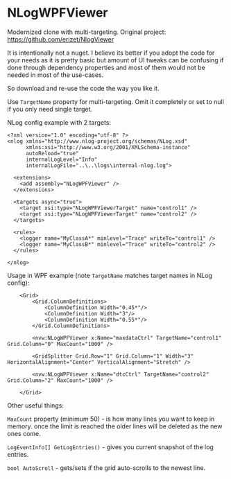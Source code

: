 # NLogWPFViewer
Modernized clone with multi-targeting. Original project: https://github.com/erizet/NlogViewer

It is intentionally not a nuget. I believe its better if you adopt the code for your needs as it is pretty basic but amount of UI tweaks can be confusing if done through dependency properties and most of them would not be needed in most of the use-cases.

So download and re-use the code the way you like it.

Use `TargetName` property for multi-targeting. Omit it completely or set to null if you only need single target.

NLog config example with 2 targets:

```
<?xml version="1.0" encoding="utf-8" ?>
<nlog xmlns="http://www.nlog-project.org/schemas/NLog.xsd"
      xmlns:xsi="http://www.w3.org/2001/XMLSchema-instance"
      autoReload="true"
      internalLogLevel="Info"
      internalLogFile="..\..\logs\internal-nlog.log">

  <extensions>
    <add assembly="NLogWPFViewer" />
  </extensions>
  
  <targets async="true">
    <target xsi:type="NLogWPFViewerTarget" name="control1" />
    <target xsi:type="NLogWPFViewerTarget" name="control2" />
  </targets>

  <rules>
    <logger name="MyClassA*" minlevel="Trace" writeTo="control1" />
    <logger name="MyClassB*" minlevel="Trace" writeTo="control2" />
  </rules>
  
</nlog>
```

Usage in WPF example (note `TargetName` matches target names in NLog config):

```
    <Grid>
        <Grid.ColumnDefinitions>
            <ColumnDefinition Width="0.45*"/>
            <ColumnDefinition Width="3"/>
            <ColumnDefinition Width="0.55*"/>
        </Grid.ColumnDefinitions>

        <nvw:NLogWPFViewer x:Name="maxdataCtrl" TargetName="control1" Grid.Column="0" MaxCount="1000" />

        <GridSplitter Grid.Row="1" Grid.Column="1" Width="3" HorizontalAlignment="Center" VerticalAlignment="Stretch" />
        
        <nvw:NLogWPFViewer x:Name="dtcCtrl" TargetName="control2" Grid.Column="2" MaxCount="1000" />

    </Grid>
```

Other useful things:

`MaxCount` property (minimum 50) - is how many lines you want to keep in memory. once the limit is reached the older lines will be deleted as the new ones come.

`LogEventInfo[] GetLogEntries()` - gives you current snapshot of the log entries.

`bool AutoScroll` - gets/sets if the grid auto-scrolls to the newest line.


